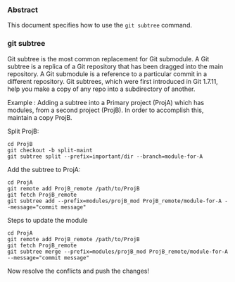 ### Abstract

This document specifies how to use the `git subtree` command.

### git subtree

Git subtree is the most common replacement for Git submodule. A Git subtree is a replica of a Git repository that has
been dragged into the main repository. A Git submodule is a reference to a particular commit in a different repository.
Git subtrees, which were first introduced in Git 1.7.11, help you make a copy of any repo into a subdirectory of
another.

Example :
Adding a subtree into a Primary project (ProjA) which has modules, from a second project (ProjB). In order to accomplish
this, maintain a copy ProjB.

Split ProjB:

```
cd ProjB
git checkout -b split-maint
git subtree split --prefix=important/dir --branch=module-for-A
```

Add the subtree to ProjA:

``` 
cd ProjA
git remote add ProjB_remote /path/to/ProjB
git fetch ProjB_remote
git subtree add --prefix=modules/projB_mod ProjB_remote/module-for-A --message="commit message"
```

Steps to update the module

```
cd ProjA
git remote add ProjB_remote /path/to/ProjB
git fetch ProjB_remote
git subtree merge --prefix=modules/projB_mod ProjB_remote/module-for-A --message="commit message"
``` 

Now resolve the conflicts and push the changes! 